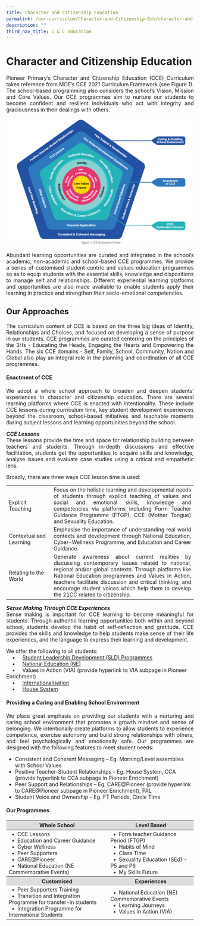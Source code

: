 ```yaml
---
title: Character and Citizenship Education
permalink: /our-curriculum/Character-and-Citizenship-Edu/character-and-citizenship-education/
description: ""
third_nav_title: C & C Education
---
```

# Character and Citizenship Education

<p align="Justify">Pioneer Primary’s Character and Citizenship Education (CCE) Curriculum takes reference from MOE’s CCE 2021 Curriculum Framework (see Figure 1). The school-based programming also considers the school’s Vision, Mission and Core Values. Our CCE programmes aim to nurture our students to become confident and resilient individuals who act with integrity and graciousness in their dealings with others.</p>

![](/images/image1.png)

<p align="Justify">Abundant learning opportunities are curated and integrated in the school’s academic, non-academic and school-based CCE programmes. We provide a series of customised student-centric and values education programmes so as to equip students with the essential skills, knowledge and dispositions to manage self and relationships. Different experiential learning platforms and opportunities are also made available to enable students apply their learning in practice and strengthen their socio-emotional competencies.</p>


## Our Approaches

<p align="Justify">The curriculum content of CCE is based on the three big ideas of Identity, Relationships and Choices, and focused on developing a sense of purpose in our students. CCE programmes are curated centering on the principles of the 3Hs - Educating the Heads, Engaging the Hearts and Empowering the Hands. The six CCE domains - Self, Family, School, Community, Nation and Global also play an integral role in the planning and coordination of all CCE programmes. </p>

#### Enactment of CCE

<p align="Justify">We adopt a whole school approach to broaden and deepen students’ experiences in character and citizenship education. There are several learning platforms where CCE is enacted with intentionality. These include CCE lessons during curriculum time, key student development experiences beyond the classroom, school-based initiatives and teachable moments during subject lessons and learning opportunities beyond the school.</p>



<p align="Justify"> <b><i>CCE Lessons</i></b><br>These lessons provide the time and space for relationship building between teachers and students. Through in-depth discussions and effective facilitation, students get the opportunities to acquire skills and knowledge, analyse issues and evaluate case studies using a critical and empathetic lens.</p>

 

Broadly, there are three ways CCE lesson time is used:

<table>
<tbody>
<tr>
<td>Explicit Teaching</td>
<td>
<div align="Justify">Focus on the holistic learning and developmental needs of students through explicit teaching of values and social and emotional skills, knowledge and competencies via platforms including Form Teacher Guidance Programme (FTGP), CCE (Mother Tongue) and Sexuality Education.</div>
</td>
</tr>
<tr>
<td>Contextualised Learning</td>
<td>
<div align="Justify">Emphasise the importance of understanding real world contexts and development through National Education, Cyber-Wellness Programme, and Education and Career Guidance.</div>
</td>
</tr>
<tr>
<td>Relating to the World</td>
<td>
<div align="Justify">Generate awareness about current realities by discussing contemporary issues related to national, regional and/or global contexts. Through platforms like National Education programmes and Values in Action, teachers facilitate discussion and critical thinking, and encourage student voices which help them to develop the 21CC related to citizenship.</div>
</td>
</tr>
</tbody>
</table>





<p align="Justify"><b><i>Sense Making Through CCE Experiences</i></b><br>Sense making is important for CCE learning to become meaningful for students. Through authentic learning opportunities both within and beyond school, students develop the habit of self-reflection and gratitude. CCE provides the skills and knowledge to help students make sense of their life experiences, and the language to express their learning and development.</p>
 
 We offer the following to all students:<br>
&nbsp; &nbsp; &#x2022; &nbsp; &nbsp;	[Student Leadership Development (SLD) Programmes](/signature-programmes/student-leadership-development)<br>
&nbsp; &nbsp; &#x2022; &nbsp; &nbsp;	[National Education (NE)](/our-curriculum/Character-and-Citizenship-Edu/national-education/)<br>
&nbsp; &nbsp; &#x2022; &nbsp; &nbsp;	Values in Action (VIA) (provide hyperlink to VIA subpage in Pioneer Enrichment)<br>
&nbsp; &nbsp; &#x2022; &nbsp; &nbsp;	[Internationalisation](/signature-programmes/internationalisation)<br>
&nbsp; &nbsp; &#x2022; &nbsp; &nbsp;	[House System](/signature-programmes/house-system)

 

#### Providing a Caring and Enabling School Environment

<p align="Justify">We place great emphasis on providing our students with a nurturing and caring school environment that promotes a growth mindset and sense of belonging. We intentionally create platforms to allow students to experience competence, exercise autonomy and build strong relationships with others, and feel psychologically and emotionally safe. Our programmes are designed with the following features to meet student needs:</p>


* Consistent and Coherent Messaging – Eg. Morning/Level assemblies with School Values
* Positive Teacher-Student Relationships – Eg. House System, CCA (provide hyperlink to CCA subpage in Pioneer Enrichment)
* Peer Support and Relationships – Eg. CARE@Pioneer (provide hyperlink to CARE@Pioneer subpage in Pioneer Enrichment), PAL
* Student Voice and Ownership – Eg. FT Periods, Circle Time




#### Our Programmes


<table>
<thead>
<tr>
	<th style="text-align:center; background-color:#ddd">Whole School</th>
<th style="text-align:center; background-color:#ddd">Level Based</th>
</tr>
</thead>
<tbody>
<tr>
<td>&nbsp; &#x2022; &nbsp;CCE Lessons<br />&nbsp; &#x2022; &nbsp;Education and Career Guidance<br />&nbsp; &#x2022; &nbsp;Cyber Wellness<br />&nbsp; &#x2022; &nbsp;Peer Supporters<br />&nbsp; &#x2022; &nbsp;CARE@Pioneer<br />&nbsp; &#x2022; &nbsp;National Education (NE Commemorative Events)</td>
<td>&nbsp; &#x2022; &nbsp;Form teacher Guidance Period (FTGP)<br />&nbsp; &#x2022; &nbsp;Habits of Mind<br />&nbsp; &#x2022; &nbsp;Class Time<br />&nbsp; &#x2022; &nbsp;Sexuality Education (SEd) - P5 and P6<br />&nbsp; &#x2022; &nbsp;My Skills Future</td>
</tr>
<tr>
<th style="text-align:center; background-color:#ddd">Customised</th>
<th style="text-align:center; background-color:#ddd">Experiences</th>
</tr>
<tr>
<td>&nbsp; &#x2022; &nbsp;Peer Supporters Training<br />&nbsp; &#x2022; &nbsp;Transition and Integration Programme for transfer-in students<br />&nbsp; &#x2022; &nbsp;Integration Programme for International Students</td>
<td>&nbsp; &#x2022; &nbsp;National Education (NE) Commemorative Events<br />&nbsp; &#x2022; &nbsp;Learning Journeys<br />&nbsp; &#x2022; &nbsp;Values in Action (VIA)</td>
</tr>
</tbody>
</table>